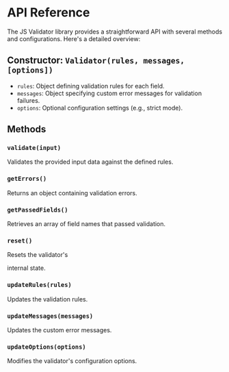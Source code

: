 # API Reference

The JS Validator library provides a straightforward API with several methods and configurations. Here's a detailed overview:

## Constructor: `Validator(rules, messages, [options])`

- `rules`: Object defining validation rules for each field.
- `messages`: Object specifying custom error messages for validation failures.
- `options`: Optional configuration settings (e.g., strict mode).

## Methods

### `validate(input)`
Validates the provided input data against the defined rules.

### `getErrors()`
Returns an object containing validation errors.

### `getPassedFields()`
Retrieves an array of field names that passed validation.

### `reset()`
Resets the validator's

 internal state.

### `updateRules(rules)`
Updates the validation rules.

### `updateMessages(messages)`
Updates the custom error messages.

### `updateOptions(options)`
Modifies the validator's configuration options.